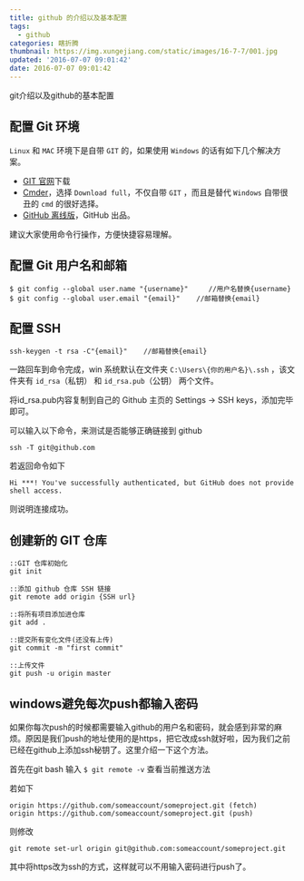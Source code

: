 ```yaml
---
title: github 的介绍以及基本配置
tags:
  - github
categories: 瞎折腾
thumbnail: https://img.xungejiang.com/static/images/16-7-7/001.jpg
updated: '2016-07-07 09:01:42'
date: 2016-07-07 09:01:42
---
```


git介绍以及github的基本配置

<!--more-->



## 配置 Git 环境

`Linux` 和 `MAC` 环境下是自带 `GIT` 的，如果使用 `Windows` 的话有如下几个解决方案。

- [GIT 官网](https://git-scm.com/download)下载
- [Cmder](http://cmder.net/)，选择 `Download full`，不仅自带 `GIT` ，而且是替代 `Windows` 自带很丑的 `cmd` 的很好选择。
- [GitHub 离线版](https://pan.baidu.com/s/1slD88nN)，GitHub 出品。

建议大家使用命令行操作，方便快捷容易理解。

## 配置 Git 用户名和邮箱

```
$ git config --global user.name "{username}"     //用户名替换{username}
$ git config --global user.email "{email}"    //邮箱替换{email}
```

## 配置 SSH

```
ssh-keygen -t rsa -C"{email}"    //邮箱替换{email}
```

一路回车到命令完成，win 系统默认在文件夹 `C:\Users\{你的用户名}\.ssh` ，该文件夹有 `id_rsa`（私钥） 和 `id_rsa.pub`（公钥） 两个文件。

将id_rsa.pub内容复制到自己的 Github 主页的 Settings -> SSH keys，添加完毕即可。


可以输入以下命令，来测试是否能够正确链接到 github

```
ssh -T git@github.com
```

若返回命令如下

```
Hi ***! You've successfully authenticated, but GitHub does not provide shell access.
```

则说明连接成功。


## 创建新的 GIT 仓库

```
::GIT 仓库初始化
git init

::添加 github 仓库 SSH 链接
git remote add origin {SSH url}

::将所有项目添加进仓库
git add .

::提交所有变化文件(还没有上传)
git commit -m "first commit"

::上传文件
git push -u origin master
```

## windows避免每次push都输入密码

如果你每次push的时候都需要输入github的用户名和密码，就会感到非常的麻烦。原因是我们push的地址使用的是https，把它改成ssh就好啦，因为我们之前已经在github上添加ssh秘钥了。这里介绍一下这个方法。

首先在git bash 输入 `$ git remote -v` 查看当前推送方法

若如下

```
origin https://github.com/someaccount/someproject.git (fetch)
origin https://github.com/someaccount/someproject.git (push)
```

则修改

```
git remote set-url origin git@github.com:someaccount/someproject.git
```

其中将https改为ssh的方式，这样就可以不用输入密码进行push了。
